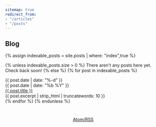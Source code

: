 ```yaml
---
sitemap: true
redirect_from: 
- "/articles"
- "/posts"
---
```


## Blog

{% assign indexable_posts = site.posts | where: "index",true %}

{% unless indexable_posts.size > 0 %}
There aren't any posts here yet. Check back soon!
{% else %}
  {% for post in indexable_posts %}
  <div class='blogpost'>
    <div id='date'>
      <div id='day'>{{ post.date | date: "%-d" }}</div>
      <div id='month'>{{ post.date | date: "%b %Y" }}</div>
    </div>
    <div id='overview'>
      <div id='title'><a href="{{ post.url }}">{{ post.title }}</a></div>
      <div id='excerpt'>{{ post.excerpt | strip_html | truncatewords: 10 }}</div>
    </div>
  </div>
  {% endfor %}
{% endunless %}

<div style='text-align: center; margin-top: 3em;'><a href="/feed.xml">Atom/RSS</a></div>
